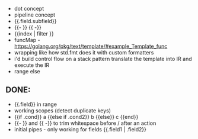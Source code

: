- dot concept
- pipeline concept
- {{.field.subfield}}
- {{- }} {{ -}}
- {{index | filter }}
- funcMap - https://golang.org/pkg/text/template/#example_Template_func
- wrapping like how std.fmt does it with custom formatters
- i'd build control flow on a stack pattern
  translate the template into IR and execute the IR
- range else

## DONE: 
- {{.field}} in range
- working scopes (detect duplicate keys)
- {{if .cond}} a {{else if .cond2}} b {{else}} c {{end}}
- {{- }} and {{ -}} to trim whitespace before / after an action
- initial pipes - only working for fields {{.field1 | .field2}}